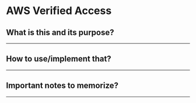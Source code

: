 # AWS Verified Access

## What is this and its purpose?

---

## How to use/implement that?

---

## Important notes to memorize?

---

